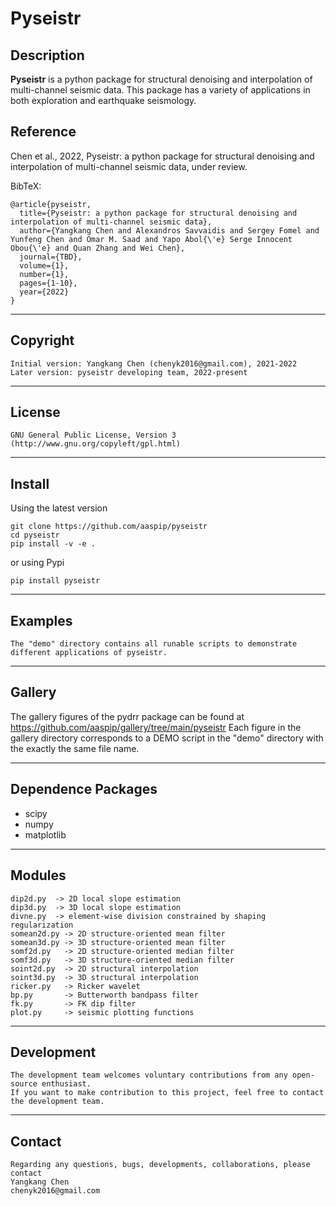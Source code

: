 **Pyseistr**
======

## Description

**Pyseistr** is a python package for structural denoising and interpolation of multi-channel seismic data. This package has a variety of applications in both exploration and earthquake seismology.

## Reference
Chen et al., 2022, Pyseistr: a python package for structural denoising and interpolation of multi-channel seismic data, under review. 

BibTeX:

	@article{pyseistr,
	  title={Pyseistr: a python package for structural denoising and interpolation of multi-channel seismic data},
	  author={Yangkang Chen and Alexandros Savvaidis and Sergey Fomel and Yunfeng Chen and Omar M. Saad and Yapo Abol{\'e} Serge Innocent Obou{\'e} and Quan Zhang and Wei Chen},
	  journal={TBD},
	  volume={1},
	  number={1},
	  pages={1-10},
	  year={2022}
	}

-----------
## Copyright
    Initial version: Yangkang Chen (chenyk2016@gmail.com), 2021-2022
	Later version: pyseistr developing team, 2022-present
-----------

## License
    GNU General Public License, Version 3
    (http://www.gnu.org/copyleft/gpl.html)   

-----------

## Install
Using the latest version

    git clone https://github.com/aaspip/pyseistr
    cd pyseistr
    pip install -v -e .
or using Pypi

    pip install pyseistr

-----------
## Examples
    The "demo" directory contains all runable scripts to demonstrate different applications of pyseistr. 

-----------
## Gallery
The gallery figures of the pydrr package can be found at
    https://github.com/aaspip/gallery/tree/main/pyseistr
Each figure in the gallery directory corresponds to a DEMO script in the "demo" directory with the exactly the same file name.

-----------
## Dependence Packages
* scipy 
* numpy 
* matplotlib

-----------
## Modules
    dip2d.py  -> 2D local slope estimation
    dip3d.py  -> 3D local slope estimation
    divne.py  -> element-wise division constrained by shaping regularization
    somean2d.py -> 2D structure-oriented mean filter 
    somean3d.py -> 3D structure-oriented mean filter 
    somf2d.py 	-> 2D structure-oriented median filter 
    somf3d.py 	-> 3D structure-oriented median filter 
    soint2d.py  -> 2D structural interpolation
    soint3d.py  -> 3D structural interpolation
    ricker.py	-> Ricker wavelet
    bp.py		-> Butterworth bandpass filter
    fk.py		-> FK dip filter
    plot.py		-> seismic plotting functions
    
-----------
## Development
    The development team welcomes voluntary contributions from any open-source enthusiast. 
    If you want to make contribution to this project, feel free to contact the development team. 

-----------
## Contact
    Regarding any questions, bugs, developments, collaborations, please contact  
    Yangkang Chen
    chenyk2016@gmail.com

